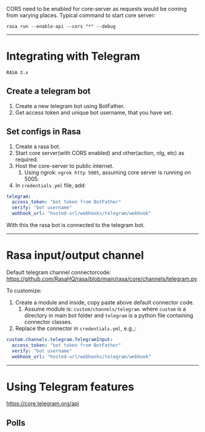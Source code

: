 

CORS need to be enabled for core-server as requests would be coming from varying places. Typical command to start core server:  
```shell
rasa run --enable-api --cors "*" --debug
```


----
# Integrating with Telegram

`RASA 3.x`
## Create a telegram bot

1. Create a new telegram bot using BotFather.
2. Get access token and unique bot username, that you have set.

## Set configs in Rasa

1. Create a rasa bot.
2. Start core server(with CORS enabled) and other(action, nlg, etc) as required.
3. Host the core-server to public internet.
	1. Using ngrok: `ngrok http 5005`, assuming core server is running on 5005.
4. In `credentials.yml` file, add:
```yaml
telegram:  
  access_token: "bot token from BotFather"  
  verify: "bot username"  
  webhook_url: "hosted-url/webhooks/telegram/webhook"
```

With this the rasa bot is connected to the telegram bot.

----
# Rasa input/output channel

Default telegram channel connectorcode:  
https://github.com/RasaHQ/rasa/blob/main/rasa/core/channels/telegram.py  
  
To customize:
1. Create a module and inside, copy paste above default connector code.
	1. Assume module is: `custom/channels/telegram`. where `custom` is a directory in main bot folder and `telegram` is a python file containing connector classes.
2. Replace the connector in `credentials.yml`, e.g.,:
```yaml
custom.channels.telegram.TelegramInput:  
  access_token: "bot token from BotFather"  
  verify: "bot username"  
  webhook_url: "hosted-url/webhooks/telegram/webhook"
```



----
# Using Telegram features

https://core.telegram.org/api

## Polls
